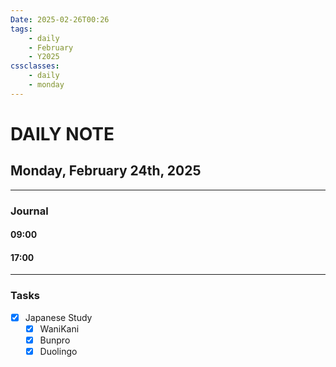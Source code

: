 ```yaml
---
Date: 2025-02-26T00:26
tags:
    - daily
    - February
    - Y2025
cssclasses:
    - daily
    - monday
---
```

# DAILY NOTE
## Monday, February 24th, 2025
***
### Journal

#### 09:00

#### 17:00

***
### Tasks
- [x] Japanese Study
    - [x] WaniKani
    - [x] Bunpro
    - [x] Duolingo
